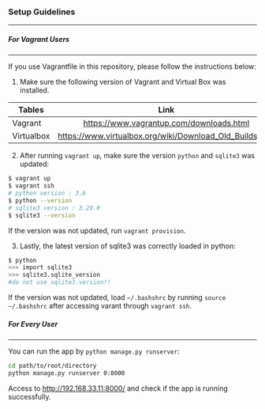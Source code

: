 ### Setup Guidelines
---

##### For Vagrant Users
-----
If you use Vagrantfile in this repository, please follow the instructions below:

1. Make sure the following version of Vagrant and Virtual Box was installed.

| Tables        | Link           |Version           |
| ------------- |:-------------:|:-------------:| 
| Vagrant      | https://www.vagrantup.com/downloads.html | 2.2.6 | 
| Virtualbox      | https://www.virtualbox.org/wiki/Download_Old_Builds_6_0      | 6.0.16 |

2. After running `vagrant up`, make sure the version `python` and `sqlite3` was updated:
 
```sh
$ vagrant up
$ vagrant ssh
# python version : 3.6
$ python --version
# sqlite3 version : 3.29.0
$ sqlite3 --version
```
If the version was not updated, run `vagrant provision`.

3. Lastly, the latest version of sqlite3 was correctly loaded in python:

```sh
$ python
>>> import sqlite3
>>> sqlite3.sqlite_version
#do not use sqlite3.version!!
```

If the version was not updated, load `~/.bashshrc` by running `source ~/.bashshrc` after accessing varant through `vagrant ssh`.

##### For Every User
-----
You can run the app by `python manage.py runserver`:

```bash
cd path/to/root/directory
python manage.py runserver 0:8000
```

Access to http://192.168.33.11:8000/ and check if the app is running successfully.
